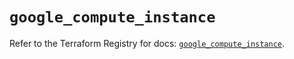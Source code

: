# `google_compute_instance`

Refer to the Terraform Registry for docs: [`google_compute_instance`](https://registry.terraform.io/providers/hashicorp/google-beta/6.38.0/docs/resources/google_compute_instance).
